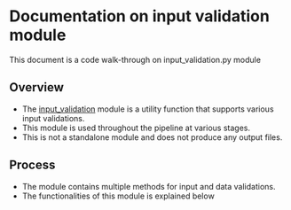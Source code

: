 # Documentation on input validation module
This document is a code walk-through on input_validation.py module

## Overview
- The [input_validation](https://github.com/ncsa/ameriflux-pipeline/blob/develop/ameriflux_pipeline/utils/input_validation.py) module is a utility function that supports various input validations.
- This module is used throughout the pipeline at various stages.
- This is not a standalone module and does not produce any output files.

## Process
- The module contains multiple methods for input and data validations.
- The functionalities of this module is explained below